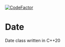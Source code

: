 [![CodeFactor](https://www.codefactor.io/repository/github/oguztoraman/date/badge/main)](https://www.codefactor.io/repository/github/oguztoraman/date/overview/main)

# Date 
Date class written in C++20
